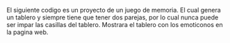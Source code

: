 El siguiente codigo es un proyecto de un juego de memoria.
El cual genera un tablero y siempre tiene que tener dos parejas, por lo cual nunca puede ser impar las casillas del tablero.
Mostrara el tablero con los emoticonos en la pagina web.